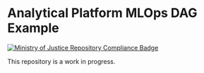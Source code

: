 # Analytical Platform MLOps DAG Example

[![Ministry of Justice Repository Compliance Badge](https://github-community.service.justice.gov.uk/repository-standards/api/analytical-platform-mlops-dag-example/badge)](https://github-community.service.justice.gov.uk/repository-standards/analytical-platform-mlops-dag-example)

This repository is a work in progress.

